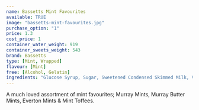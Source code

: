 ```yaml
---
name: Bassetts Mint Favourites
available: TRUE
image: "bassetts-mint-favourites.jpg"
purchase_option: "1"
price: 1.3
cost_price: 1
container_water_weight: 919
container_sweets_weight: 543
brand: Bassetts
type: [Mint, Wrapped]
flavour: [Mint]
free: [Alcohol, Gelatin]
ingredients: "Glucose Syrup, Sugar, Sweetened Condensed Skimmed Milk, Vegetable Oil, Milk Fat, Salt, MolassesDried Skimmed Milk, Dried Whey, Single Cream, Emulsifier (Soya Lecithin), Acidity Regulator (E331), FlavouringsColour (Vegetable Carbon).Murray Mints: Contains: Soya. May Contain: Nuts, Milk, Sesame SeedsMurray Butter Mints: Contains: Milk, Soya, Sulphites. May Contain: Nuts, Sesame SeedsEverton Mints: Contains: Milk, Sulphites. May Contain: Nuts, Sesame Seeds, SoyaMint Toffees: Contains: Milk, Soya. May Contain: Egg"
---
```

A much loved assortment of mint favourites; Murray Mints, Murray Butter Mints, Everton Mints & Mint Toffees.